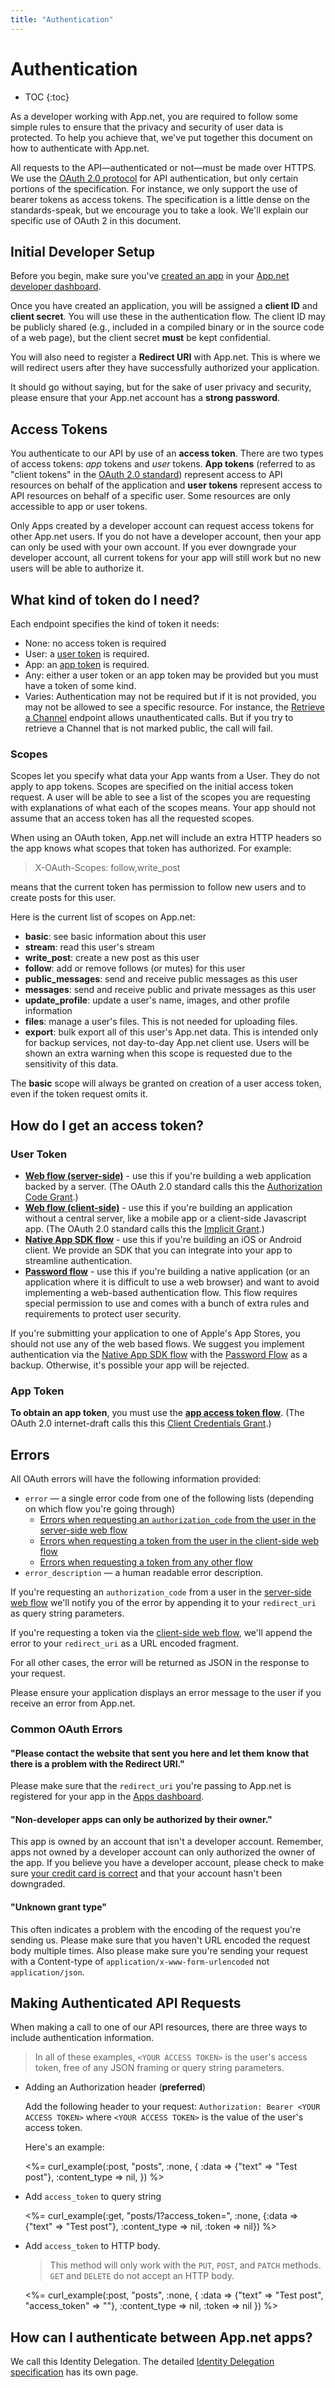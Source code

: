 ```yaml
---
title: "Authentication"
---
```


# Authentication

* TOC
{:toc}

As a developer working with App.net, you are required to follow some simple rules to ensure that the privacy and security of user data is protected. To help you achieve that, we've put together this document on how to authenticate with App.net.

All requests to the API—authenticated or not—must be made over HTTPS. We use the [OAuth 2.0 protocol](http://tools.ietf.org/html/rfc6749) for API authentication, but only certain portions of the specification. For instance, we only support the use of bearer tokens as access tokens. The specification is a little dense on the standards-speak, but we encourage you to take a look. We'll explain our specific use of OAuth 2 in this document.

## Initial Developer Setup

Before you begin, make sure you've [created an app](/docs/guides/create-an-app/) in your [App.net developer dashboard](https://account.app.net/developer/apps/).

Once you have created an application, you will be assigned a **client ID** and **client secret**. You will use these in the authentication flow. The client ID may be publicly shared (e.g., included in a compiled binary or in the source code of a web page), but the client secret **must** be kept confidential.

You will also need to register a **Redirect URI** with App.net. This is where we will redirect users after they have successfully authorized your application.

It should go without saying, but for the sake of user privacy and security, please ensure that your App.net account has a **strong password**.

## Access Tokens

You authenticate to our API by use of an **access token**. There are two types of access tokens: _app_ tokens and _user_ tokens. **App tokens** (referred to as "client tokens" in the [OAuth 2.0 standard](http://tools.ietf.org/html/rfc6749)) represent access to API resources on behalf of the application and **user tokens** represent access to API resources on behalf of a specific user. Some resources are only accessible to app or user tokens.

<div class="alert alert-info alert-block">
<p>Only Apps created by a developer account can request access tokens for other App.net users. If you do not have a developer account, then your app can only be used with your own account. If you ever downgrade your developer account, all current tokens for your app will still work but no new users will be able to authorize it.</p>
</div>

## What kind of token do I need?

Each endpoint specifies the kind of token it needs:

* None: no access token is required
* User: a [user token](/reference/authentication/#how-do-i-get-an-access-token) is required.
* App: an [app token](/reference/authentication/flows/app-access-token/) is required.
* Any: either a user token or an app token may be provided but you must have a token of some kind.
* Varies: Authentication may not be required but if it is not provided, you may not be allowed to see a specific resource. For instance, the [Retrieve a Channel](/reference/resources/channel/lookup/#retrieve-a-channel) endpoint allows unauthenticated calls. But if you try to retrieve a Channel that is not marked public, the call will fail.

### Scopes

Scopes let you specify what data your App wants from a User. They do not apply to app tokens. Scopes are specified on the initial access token request. A user will be able to see a list of the scopes you are requesting with explanations of what each of the scopes means. Your app should not assume that an access token has all the requested scopes.

When using an OAuth token, App.net will include an extra HTTP headers so the app knows what scopes that token has authorized. For example:

> X-OAuth-Scopes: follow,write_post

means that the current token has permission to follow new users and to create posts for this user.

Here is the current list of scopes on App.net:

* **basic**: see basic information about this user
* **stream**: read this user's stream
* **write_post**: create a new post as this user
* **follow**: add or remove follows (or mutes) for this user
* **public_messages**: send and receive public messages as this user
* **messages**: send and receive public and private messages as this user
* **update_profile**: update a user's name, images, and other profile information
* **files**: manage a user's files. This is not needed for uploading files.
* **export**: bulk export all of this user's App.net data. This is intended only for backup services, not day-to-day App.net client use. Users will be shown an extra warning when this scope is requested due to the sensitivity of this data.

The **basic** scope will always be granted on creation of a user access token, even if the token request omits it.

## How do I get an access token?

### User Token

* **[Web flow (server-side)](/reference/authentication/flows/web/#server-side-flow)** - use this if you're building a web application backed by a server. (The OAuth 2.0 standard calls this the [Authorization Code Grant](http://tools.ietf.org/html/rfc6749#section-4.1).)
* **[Web flow (client-side)](/reference/authentication/flows/web/#client-side-flow)** - use this if you're building an application without a central server, like a mobile app or a client-side Javascript app. (The OAuth 2.0 standard calls this the [Implicit Grant](http://tools.ietf.org/html/rfc6749#section-4.2).)
* **[Native App SDK flow](/reference/authentication/flows/sdk/)** - use this if you're building an iOS or Android client. We provide an SDK that you can integrate into your app to streamline authentication.
* **[Password flow](/reference/authentication/flows/password/)** - use this if you're building a native application (or an application where it is difficult to use a web browser) and want to avoid implementing a web-based authentication flow. This flow requires special permission to use and comes with a bunch of extra rules and requirements to protect user security.

<div class="alert alert-error alert-block">
<p>If you're submitting your application to one of Apple's App Stores, you should not use any of the web based flows. We suggest you implement authentication via the <a href="/reference/authentication/flows/sdk/">Native App SDK flow</a> with the <a href="/reference/authentication/flows/password/">Password Flow</a> as a backup. Otherwise, it's possible your app will be rejected.</p>
</div>

### App Token

**To obtain an app token**, you must use the **[app access token flow](/reference/authentication/flows/app-access-token)**. (The OAuth 2.0 internet-draft calls this this [Client Credentials Grant](http://tools.ietf.org/html/rfc6749#section-4.4).)

## Errors

All OAuth errors will have the following information provided:

* `error` — a single error code from one of the following lists (depending on which flow you're going through)
    * [Errors when requesting an `authorization_code` from the user in the server-side web flow](http://tools.ietf.org/html/rfc6749#section-4.1.2.1)
    * [Errors when requesting a token from the user in the client-side web flow](http://tools.ietf.org/html/rfc6749#section-4.2.2.1)
    * [Errors when requesting a token from any other flow](http://tools.ietf.org/html/rfc6749#section-5.2)
* `error_description` — a human readable error description.

If you're requesting an `authorization_code` from a user in the [server-side web flow](/reference/authentication/flows/web/#server-side-flow) we'll notify you of the error by appending it to your `redirect_uri` as query string parameters.

If you're requesting a token via the [client-side web flow](/reference/authentication/flows/web/#client-side-flow), we'll append the error to your `redirect_uri` as a URL encoded fragment.

For all other cases, the error will be returned as JSON in the response to your request.

Please ensure your application displays an error message to the user if you receive an error from App.net.

### Common OAuth Errors

#### "Please contact the website that sent you here and let them know that there is a problem with the Redirect URI."

Please make sure that the `redirect_uri` you're passing to App.net is registered for your app in the [Apps dashboard](https://account.app.net/developer/apps/).

#### "Non-developer apps can only be authorized by their owner."

This app is owned by an account that isn't a developer account. Remember, apps not owned by a developer account can only authorized the owner of the app. If you believe you have a developer account, please check to make sure [your credit card is correct](https://account.app.net/settings/payment/) and that your account hasn't been downgraded.

#### "Unknown grant type"

This often indicates a problem with the encoding of the request you're sending us. Please make sure that you haven't URL encoded the request body multiple times. Also please make sure you're sending your request with a Content-type of `application/x-www-form-urlencoded` not `application/json`.

## Making Authenticated API Requests

When making a call to one of our API resources, there are three ways to include authentication information.

> In all of these examples, `<YOUR ACCESS TOKEN>` is the user's access token, free of any JSON framing or query string parameters.

* Adding an Authorization header (**preferred**)

    Add the following header to your request:
    `Authorization: Bearer <YOUR ACCESS TOKEN>`
    where `<YOUR ACCESS TOKEN>` is the value of the user's access token.

    Here's an example:

    <%= curl_example(:post, "posts", :none, {
        :data => {"text" => "Test post"},
        :content_type => nil,
    }) %>

* Add `access_token` to query string

    <%= curl_example(:get, "posts/1?access_token=<YOUR ACCESS TOKEN>", :none, {:data => {"text" => "Test post"}, :content_type => nil, :token => nil}) %>

* Add `access_token` to HTTP body. 

    > This method will only work with the `PUT`, `POST`, and `PATCH` methods. `GET` and `DELETE` do not accept an HTTP body.

    <%= curl_example(:post, "posts", :none, {
        :data => {"text" => "Test post", "access_token" => "<YOUR ACCESS TOKEN>"},
        :content_type => nil,
        :token => nil
    }) %>

## How can I authenticate between App.net apps?

We call this Identity Delegation. The detailed [Identity Delegation specification](identity-delegation/) has its own page.
